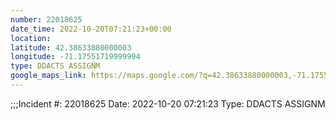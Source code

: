 ```yaml
---
number: 22018625
date_time: 2022-10-20T07:21:23+00:00
location: 
latitude: 42.38633880000003
longitude: -71.17551719999994
type: DDACTS ASSIGNM
google_maps_link: https://maps.google.com/?q=42.38633880000003,-71.17551719999994
---
```


;;;Incident #: 22018625  Date: 2022-10-20 07:21:23   Type: DDACTS ASSIGNM
